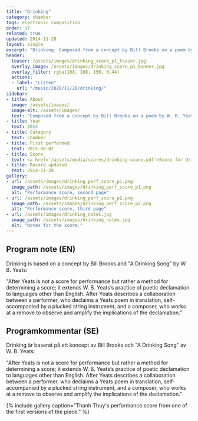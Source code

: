 ```yaml
---
title: "Drinking"
category: chamber
tags: electronic composition
order: 17
related: true
updated: 2014-11-28
layout: single
excerpt: "Drinking: Composed from a concept by Bill Brooks on a poem by W. B. Yeats"
header: 
  teaser: /assets/images/drinking_score_p1_teaser.jpg
  overlay_image: /assets/images/drinking_score_p1_banner.jpg
  overlay_filter: rgba(108, 108, 156, 0.44)
  actions:
  - label: "Listen"
    url: "/music/2020/11/26/drinking/"
sidebar:
- title: About
  image: /assets/images/
  image-alt: /assets/images/
  text: "Composed from a concept by Bill Brooks on a poem by W. B. Yeats"
- title: Year
  text: 2014
- title: Category
  text: chamber
- title: First performed
  text: 2015-06-02
- title: Score
  text: <a href='/assets/media/scores/drinking-score.pdf'>Score for Drinking</a>
- title: Record updated
  text: 2014-11-28
gallery:
- url: /assets/images/drinking_perf_score_p1.png
  image_path: /assets/images/drinking_perf_score_p1.png
  alt: "Performance score, second page"
- url: /assets/images/drinking_perf_score_p2.png
  image_path: /assets/images/drinking_perf_score_p2.png
  alt: "Performance score, third page"
- url: /assets/images/drinking_notes.jpg
  image_path: /assets/images/drinking_notes.jpg
  alt: "Notes for the score."
---
```

<h2>Program note (EN)</h2>
Drinking is based on a concept by Bill Brooks and "A Drinking Song" by W. B. Yeats:

"After Yeats is not a score for performance but rather a method for
determining a score; it extends W. B. Yeats’s practice of poetic
declamation to languages other than English. After Yeats describes a
collaboration between a performer, who declaims a Yeats poem in translation, self-accompanied by a plucked string instrument, and a composer, who works at a remove to observe and amplify the
implications of the declamation."

<h2>Programkommentar (SE)</h2>
Drinking är baserat på ett koncept av Bill Brooks och "A Drinking Song" av W. B. Yeats:

"After Yeats is not a score for performance but rather a method for
determining a score; it extends W. B. Yeats’s practice of poetic
declamation to languages other than English. After Yeats describes a
collaboration between a performer, who declaims a Yeats poem in translation, self-accompanied by a plucked string instrument, and a composer, who works at a remove to observe and amplify the
implications of the declamation."

{% include gallery caption="Thanh Thuy's performance score from one of the first versions of the piece." %}


